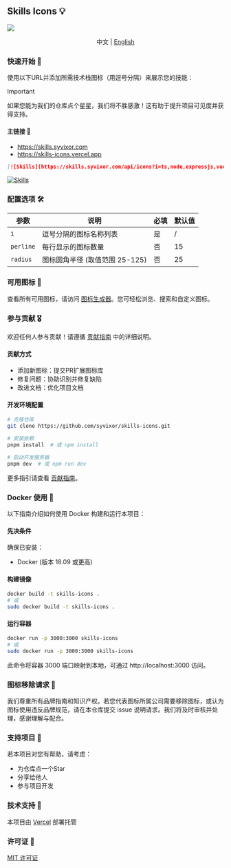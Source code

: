 ## Skills Icons 💡

![](./.github/banner.png)

<p align="center">
中文 | <a href="/README.md">English</a>
</p>

### 快速开始 🚀

使用以下URL并添加所需技术栈图标（用逗号分隔）来展示您的技能：

> [!IMPORTANT]
> 如果您能为我们的仓库点个星星，我们将不胜感激！这有助于提升项目可见度并获得支持。

#### 主链接 🔗
- https://skills.syvixor.com
- https://skills-icons.vercel.app

```markdown
[![Skills](https://skills.syvixor.com/api/icons?i=ts,node,expressjs,vue,nuxt,mongodb,prisma)](https://github.com/syvixor/skills-icons)
```

[![Skills](https://skills.syvixor.com/api/icons?i=ts,node,expressjs,vue,nuxt,mongodb,prisma)](https://github.com/syvixor/skills-icons)

### 配置选项 🛠️

| 参数       | 说明                                      | 必填   | 默认值  |
|------------|------------------------------------------|--------|---------|
| `i`        | 逗号分隔的图标名称列表                    | 是     | /       |
| `perline`  | 每行显示的图标数量                        | 否     | 15      |
| `radius`   | 图标圆角半径 (取值范围 25-125)            | 否     | 25      |

### 可用图标 🎨

查看所有可用图标，请访问 [图标生成器](https://builder.syvixor.com)。您可轻松浏览、搜索和自定义图标。

### 参与贡献 🎖️

欢迎任何人参与贡献！请遵循 [贡献指南](.github/CONTRIBUTING.md) 中的详细说明。

#### 贡献方式
- 添加新图标：提交PR扩展图标库
- 修复问题：协助识别并修复缺陷
- 改进文档：优化项目文档

#### 开发环境配置

```bash
# 克隆仓库
git clone https://github.com/syvixor/skills-icons.git

# 安装依赖
pnpm install  # 或 npm install

# 启动开发服务器
pnpm dev  # 或 npm run dev
```

更多指引请查看 [贡献指南](.github/CONTRIBUTING.md)。

### Docker 使用 🐳

以下指南介绍如何使用 Docker 构建和运行本项目：

#### 先决条件
确保已安装：
- Docker (版本 18.09 或更高)

#### 构建镜像
```bash
docker build -t skills-icons .
# 或
sudo docker build -t skills-icons .
```

#### 运行容器
```bash
docker run -p 3000:3000 skills-icons
# 或
sudo docker run -p 3000:3000 skills-icons
```
此命令将容器 3000 端口映射到本地，可通过 http://localhost:3000 访问。

### 图标移除请求 🚫

我们尊重所有品牌指南和知识产权。若您代表图标所属公司需要移除图标，或认为图标使用违反品牌规范，请在本仓库提交 issue 说明请求。我们将及时审核并处理，感谢理解与配合。

### 支持项目 💝
若本项目对您有帮助，请考虑：
- 为仓库点一个Star
- 分享给他人
- 参与项目开发

### 技术支持 🛟
本项目由 [Vercel](https://vercel.com) 部署托管

### 许可证 📝
[MIT 许可证](LICENSE)
